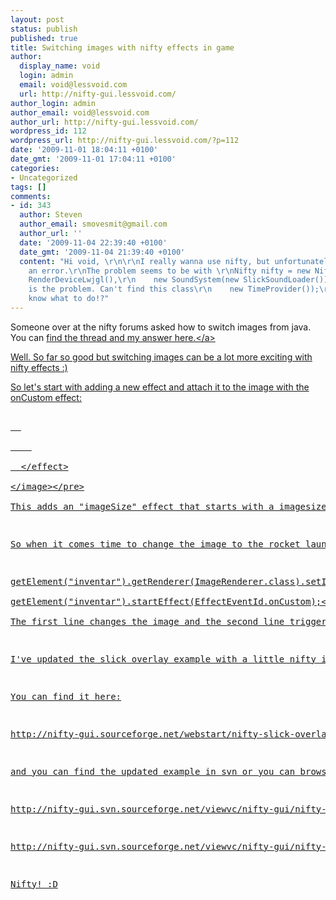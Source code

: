 ```yaml
---
layout: post
status: publish
published: true
title: Switching images with nifty effects in game
author:
  display_name: void
  login: admin
  email: void@lessvoid.com
  url: http://nifty-gui.lessvoid.com/
author_login: admin
author_email: void@lessvoid.com
author_url: http://nifty-gui.lessvoid.com/
wordpress_id: 112
wordpress_url: http://nifty-gui.lessvoid.com/?p=112
date: '2009-11-01 18:04:11 +0100'
date_gmt: '2009-11-01 17:04:11 +0100'
categories:
- Uncategorized
tags: []
comments:
- id: 343
  author: Steven
  author_email: smovesmit@gmail.com
  author_url: ''
  date: '2009-11-04 22:39:40 +0100'
  date_gmt: '2009-11-04 21:39:40 +0100'
  content: "Hi void, \r\n\r\nI really wanna use nifty, but unfortunately I keep getting
    an error.\r\nThe problem seems to be with \r\nNifty nifty = new Nifty(\r\n    new
    RenderDeviceLwjgl(),\r\n    new SoundSystem(new SlickSoundLoader()), &#47;&#47;Here
    is the problem. Can't find this class\r\n    new TimeProvider());\r\n\r\nI don't
    know what to do!?"
---
```

<p>Someone over at the nifty forums asked how to switch images from java. You can <a href="https:&#47;&#47;sourceforge.net&#47;projects&#47;nifty-gui&#47;forums&#47;forum&#47;807893&#47;topic&#47;3445518">find the thread and my answer here.<&#47;a></p>
<p>Well. So far so good but switching images can be a lot more exciting with nifty effects :)</p>
<p>So let's start with adding a new effect and attach it to the image with the onCustom effect:</p>
<pre class="brush:xml"><image id="inventar" filename="icon1.png"><br />
  <effect><br />
    <onCustom name="imageSize" startSize="1.7" endSize="1.0" length="150" &#47;><br />
  <&#47;effect><br />
<&#47;image><&#47;pre><br />
This adds an "imageSize" effect that starts with a imagesize of 1.7 times the original size and resizes the image back to the original size over the time of 150 ms. The "onCustom" effect means, that we can trigger this effect from java.</p>
<p>So when it comes time to change the image to the rocket launcher, the plasma gun or the BFG9000 :D we can use the following java code to trigger the effect and change the image:</p>
<pre class="brush:java">getElement("inventar").getRenderer(ImageRenderer.class).setImage(iconRocketLauncher)<br />
getElement("inventar").startEffect(EffectEventId.onCustom);<&#47;pre><br />
The first line changes the image and the second line triggers the onCustom effect.</p>
<p>I've updated the slick overlay example with a little nifty image switching in the right upper border of the screen. You can change the different images with pressing the keys "a", "b" and "c".</p>
<p>You can find it here:</p>
<p><a href="http:&#47;&#47;nifty-gui.sourceforge.net&#47;webstart&#47;nifty-slick-overlay-demo.jnlp">http:&#47;&#47;nifty-gui.sourceforge.net&#47;webstart&#47;nifty-slick-overlay-demo.jnlp<&#47;a></p>
<p>and you can find the updated example in svn or you can browse it online here:</p>
<p><a href="http:&#47;&#47;nifty-gui.svn.sourceforge.net&#47;viewvc&#47;nifty-gui&#47;nifty-examples-slick&#47;trunk&#47;src&#47;main&#47;java&#47;de&#47;lessvoid&#47;nifty&#47;examples&#47;slick&#47;niftyoverlay&#47;">http:&#47;&#47;nifty-gui.svn.sourceforge.net&#47;viewvc&#47;nifty-gui&#47;nifty-examples&#47;trunk&#47;src&#47;main&#47;java&#47;de&#47;lessvoid&#47;nifty&#47;examples&#47;slick&#47;niftyoverlay&#47;<&#47;a> (Java classes)</p>
<p><a href="http:&#47;&#47;nifty-gui.svn.sourceforge.net&#47;viewvc&#47;nifty-gui&#47;nifty-examples-slick&#47;trunk&#47;src&#47;main&#47;resources&#47;slick&#47;niftyoverlay&#47;overlay.xml">http:&#47;&#47;nifty-gui.svn.sourceforge.net&#47;viewvc&#47;nifty-gui&#47;nifty-examples&#47;trunk&#47;src&#47;main&#47;resources&#47;slick&#47;niftyoverlay&#47;overlay.xml?revision=534&amp;view=markup<&#47;a> (Nifty XML for the Screen - overlay.xml)</p>
<p>Nifty! :D</p>
